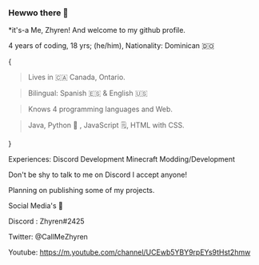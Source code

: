 ### Hewwo there 👋  
*it's-a Me, Zhyren! And welcome to my github profile.

4 years of coding,
18 yrs; (he/him),
Nationality: Dominican 🇩🇴

{
> Lives in 🇨🇦 Canada, Ontario.

> Bilingual: Spanish 🇪🇸 & English 🇺🇸

> Knows 4 programming languages and Web.

> Java, Python 🐍 , JavaScript 🗒️, HTML with CSS.

}

Experiences:
Discord Development
Minecraft Modding/Development

Don't be shy to talk to me on Discord I accept anyone!

Planning on publishing some of my projects.

Social Media's 🍓

Discord : Zhyren#2425
 
Twitter: @CallMeZhyren 

Youtube: https://m.youtube.com/channel/UCEwb5YBY9rpEYs9tHst2hmw
